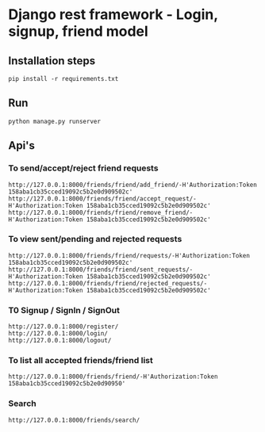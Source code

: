# Django rest framework - Login, signup, friend model

## Installation steps
```commandline
pip install -r requirements.txt
```

## Run
```commandline
python manage.py runserver
```


## Api's

### To send/accept/reject friend requests
```commandline
http://127.0.0.1:8000/friends/friend/add_friend/-H'Authorization:Token 158aba1cb35cced19092c5b2e0d909502c'
http://127.0.0.1:8000/friends/friend/accept_request/-H'Authorization:Token 158aba1cb35cced19092c5b2e0d909502c'
http://127.0.0.1:8000/friends/friend/remove_friend/-H'Authorization:Token 158aba1cb35cced19092c5b2e0d909502c'
```

### To view sent/pending and rejected requests
```commandline
http://127.0.0.1:8000/friends/friend/requests/-H'Authorization:Token 158aba1cb35cced19092c5b2e0d909502c'
http://127.0.0.1:8000/friends/friend/sent_requests/-H'Authorization:Token 158aba1cb35cced19092c5b2e0d909502c'
http://127.0.0.1:8000/friends/friend/rejected_requests/-H'Authorization:Token 158aba1cb35cced19092c5b2e0d909502c'
```

### T0 Signup / SignIn / SignOut
```commandline
http://127.0.0.1:8000/register/
http://127.0.0.1:8000/login/
http://127.0.0.1:8000/logout/
```

### To list all accepted friends/friend list
```commandline
http://127.0.0.1:8000/friends/friend/-H'Authorization:Token 158aba1cb35cced19092c5b2e0d90950'
```

### Search
```commandline
http://127.0.0.1:8000/friends/search/
```